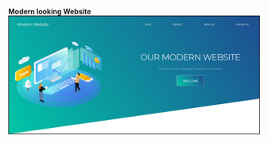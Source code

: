 <b>Modern looking Website</b>
<br>
<img src="https://github.com/nishantmovaliya/modernWebsite/blob/master/img/ModernWebsite.jpg" style="border:1px solid black">
